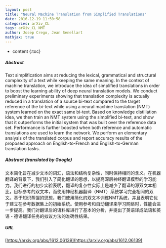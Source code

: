 ```yaml
---
layout: post
title: "Neural Machine Translation from Simplified Translations"
date: 2016-12-19 11:50:58
categories: arXiv_CL
tags: arXiv_CL NMT
author: Josep Crego, Jean Senellart
mathjax: true
---
```


* content
{:toc}

##### Abstract
Text simplification aims at reducing the lexical, grammatical and structural complexity of a text while keeping the same meaning. In the context of machine translation, we introduce the idea of simplified translations in order to boost the learning ability of deep neural translation models. We conduct preliminary experiments showing that translation complexity is actually reduced in a translation of a source bi-text compared to the target reference of the bi-text while using a neural machine translation (NMT) system learned on the exact same bi-text. Based on knowledge distillation idea, we then train an NMT system using the simplified bi-text, and show that it outperforms the initial system that was built over the reference data set. Performance is further boosted when both reference and automatic translations are used to learn the network. We perform an elementary analysis of the translated corpus and report accuracy results of the proposed approach on English-to-French and English-to-German translation tasks.

##### Abstract (translated by Google)
文本简化旨在减少文本的词汇，语法和结构复杂性，同时保持相同的含义。在机器翻译的背景下，我们引入了简化翻译的思想，以提高深层神经翻译模型的学习能力。我们进行的初步实验表明，翻译的复杂性实际上是减少了翻译的源双文本相比，目标参考的双文本，而使用神经机器翻译（NMT）系统学习完全相同的双文。基于知识蒸馏的思想，我们使用简化的双文本训练NMT系统，并且表明它优于建立在参考数据集上的初始系统。使用参考和自动翻译来学习网络时，性能会进一步提高。我们对翻译后的语料库进行了基本的分析，并提出了英语译成法语和英语 - 德语翻译任务的拟议方法的准确性结果。

##### URL
[https://arxiv.org/abs/1612.06139](https://arxiv.org/abs/1612.06139)

